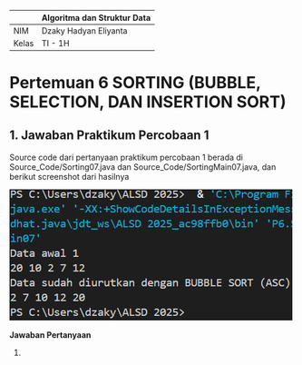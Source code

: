 | | Algoritma dan Struktur Data|
|--|--|
| NIM | Dzaky Hadyan Eliyanta |
| Kelas | TI - 1H |

# Pertemuan 6 SORTING (BUBBLE, SELECTION, DAN INSERTION SORT)

## 1. Jawaban Praktikum Percobaan 1

Source code dari pertanyaan praktikum percobaan 1 berada di Source_Code/Sorting07.java dan Source_Code/SortingMain07.java, dan berikut screenshot dari hasilnya

![Screenshot](Assets/Screenshot%202025-03-20%20110220.png)

**Jawaban Pertanyaan**

1. 